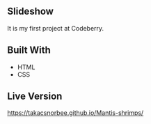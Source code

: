 ## Slideshow
It is my first project at Codeberry.

## Built With

- HTML 
- CSS

## Live Version

https://takacsnorbee.github.io/Mantis-shrimps/
